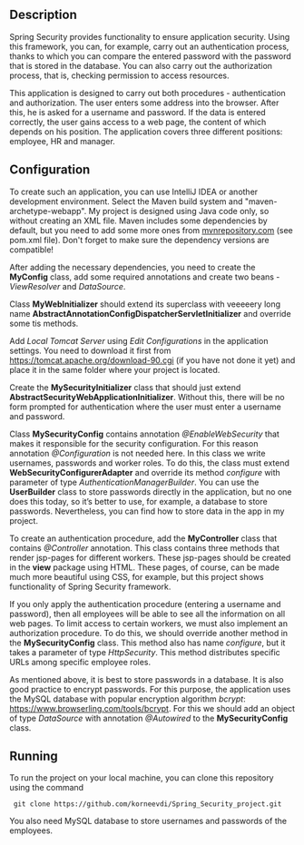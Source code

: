 ## Description

Spring Security provides functionality to ensure application security. Using this framework, you can, for example, carry out an authentication process, thanks to which you can compare the entered password with the password that is stored in the database. You can also carry out the authorization process, that is, checking permission to access resources.

This application is designed to carry out both procedures - authentication and authorization. The user enters some address into the browser. After this, he is asked for a username and password. If the data is entered correctly, the user gains access to a web page, the content of which depends on his position. The application covers three different positions: employee, HR and manager.

## Configuration

To create such an application, you can use IntelliJ IDEA or another development environment. Select the Maven build system and "maven-archetype-webapp". My project is designed using Java code only, so without creating an XML file. Maven includes some dependencies by default, but you need to add some more ones from [mvnrepository.com](https://mvnrepository.com/) (see pom.xml file). Don't forget to make sure the dependency versions are compatible!

After adding the necessary dependencies, you need to create the **MyConfig** class, add some required annotations and create two beans - *ViewResolver* and *DataSource*.

Class **MyWebInitializer** should extend its superclass with veeeeery long name **AbstractAnnotationConfigDispatcherServletInitializer** and override some tis methods.

Add *Local Tomcat Server* using *Edit Configurations* in the application settings. You need to download it first from https://tomcat.apache.org/download-90.cgi (if you have not done it yet) and place it in the same folder where your project is located.

Create the **MySecurityInitializer** class that should just extend **AbstractSecurityWebApplicationInitializer**. Without this, there will be no form prompted for authentication where the user must enter a username and password.

Class **MySecurityConfig** contains annotation *@EnableWebSecurity* that makes it responsible for the security configuration. For this reason annotation *@Configuration* is not needed here. In this class we write usernames, passwords and worker roles. To do this, the class must extend **WebSecurityConfigurerAdapter** and override its method *configure* with parameter of type *AuthenticationManagerBuilder*. You can use the **UserBuilder** class to store passwords directly in the application, but no one does this today, so it’s better to use, for example, a database to store passwords. Nevertheless, you can find how to store data in the app in my project.

To create an authentication procedure, add the **MyController** class that contains *@Controller* annotation. This class contains three methods that render jsp-pages for different workers. These jsp-pages should be created in the **view** package using HTML. These pages, of course, can be made much more beautiful using CSS, for example, but this project shows functionality of Spring Security framework.

If you only apply the authentication procedure (entering a username and password), then all employees will be able to see all the information on all web pages. To limit access to certain workers, we must also implement an authorization procedure. To do this, we should override another method in the **MySecurityConfig** class. This method also has name *configure*, but it takes a parameter of type *HttpSecurity*. This method distributes specific URLs among specific employee roles.

As mentioned above, it is best to store passwords in a database. It is also good practice to encrypt passwords. For this purpose, the application uses the MySQL database with popular encryption algorithm *bcrypt*: https://www.browserling.com/tools/bcrypt. For this we should add an object of type *DataSource* with annotation *@Autowired* to the **MySecurityConfig** class.

## Running

To run the project on your local machine, you can clone this repository using the command 
<pre><code> git clone https://github.com/korneevdi/Spring_Security_project.git </code></pre>

You also need MySQL database to store usernames and passwords of the employees.
